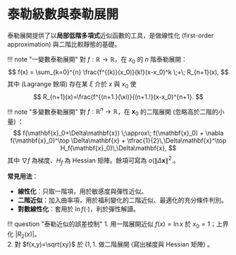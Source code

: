 # 泰勒級數與泰勒展開

泰勒展開提供了以**局部低階多項式**近似函數的工具，是做線性化 (first-order approximation) 與二階比較靜態的基礎。

!!! note "一變數泰勒展開"
    對 $f:\mathbb{R}\to\mathbb{R}$，在 $x_0$ 的 $n$ 階泰勒展開：
    $$
    f(x)
    =
    \sum_{k=0}^{n} \frac{f^{(k)}(x_0)}{k!}(x-x_0)^k
    \;+\;
    R_{n+1}(x),
    $$
    其中 (Lagrange 餘項) 存在某 $\xi$ 介於 $x$ 與 $x_0$ 使
    $$
    R_{n+1}(x)=\frac{f^{(n+1.}(\xi)}{(n+1.!}(x-x_0)^{n+1}.
    $$

!!! note "多變數泰勒展開"
    對 $f:\mathbb{R}^n\to\mathbb{R}$，在 $\mathbf{x}_0$ 的二階展開 (忽略高於二階的小量) ：
    $$
    f(\mathbf{x}_0+\Delta\mathbf{x})
    \;\approx\;
    f(\mathbf{x}_0)
    + \nabla f(\mathbf{x}_0)^\top \Delta\mathbf{x}
    + \tfrac{1}{2}\,\Delta\mathbf{x}^\top H_f(\mathbf{x}_0)\,\Delta\mathbf{x},
    $$
    其中 $\nabla f$ 為梯度、$H_f$ 為 Hessian 矩陣。餘項可寫為 $o(\|\Delta\mathbf{x}\|^2.$。

**常見用法**：

- **線性化**：只取一階項，用於敏感度與彈性近似。  
- **二階近似**：加入曲率項，用於福利變化的二階近似、最適化的充分條件判別。  
- **對數線性化**：套用於 $\ln f(\cdot)$，利於彈性解讀。

!!! question "泰勒近似的誤差控制"
    1. 用一階展開近似 $f(x)=\ln x$ 於 $x_0=1$；上界化 $|R_2(x)|$。  
    2. 對 $f(x,y)=\sqrt{xy}$ 於 $(1,1.$ 做二階展開 (寫出梯度與 Hessian 矩陣) 。  